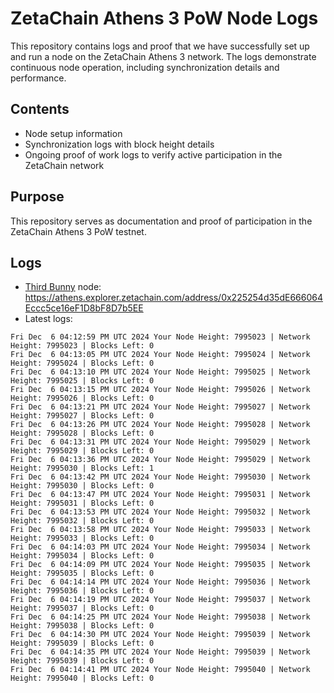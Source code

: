 # ZetaChain Athens 3 PoW Node Logs
This repository contains logs and proof that we have successfully set up and run a node on the ZetaChain Athens 3 network. The logs demonstrate continuous node operation, including synchronization details and performance.

## Contents
- Node setup information
- Synchronization logs with block height details
- Ongoing proof of work logs to verify active participation in the ZetaChain network

## Purpose
This repository serves as documentation and proof of participation in the ZetaChain Athens 3 PoW testnet.

## Logs

- [Third Bunny](https://thirdbunny.xyz/) node: https://athens.explorer.zetachain.com/address/0x225254d35dE666064Eccc5ce16eF1D8bF8D7b5EE
- Latest logs:
```
Fri Dec  6 04:12:59 PM UTC 2024 Your Node Height: 7995023 | Network Height: 7995023 | Blocks Left: 0
Fri Dec  6 04:13:05 PM UTC 2024 Your Node Height: 7995024 | Network Height: 7995024 | Blocks Left: 0
Fri Dec  6 04:13:10 PM UTC 2024 Your Node Height: 7995025 | Network Height: 7995025 | Blocks Left: 0
Fri Dec  6 04:13:15 PM UTC 2024 Your Node Height: 7995026 | Network Height: 7995026 | Blocks Left: 0
Fri Dec  6 04:13:21 PM UTC 2024 Your Node Height: 7995027 | Network Height: 7995027 | Blocks Left: 0
Fri Dec  6 04:13:26 PM UTC 2024 Your Node Height: 7995028 | Network Height: 7995028 | Blocks Left: 0
Fri Dec  6 04:13:31 PM UTC 2024 Your Node Height: 7995029 | Network Height: 7995029 | Blocks Left: 0
Fri Dec  6 04:13:36 PM UTC 2024 Your Node Height: 7995029 | Network Height: 7995030 | Blocks Left: 1
Fri Dec  6 04:13:42 PM UTC 2024 Your Node Height: 7995030 | Network Height: 7995030 | Blocks Left: 0
Fri Dec  6 04:13:47 PM UTC 2024 Your Node Height: 7995031 | Network Height: 7995031 | Blocks Left: 0
Fri Dec  6 04:13:53 PM UTC 2024 Your Node Height: 7995032 | Network Height: 7995032 | Blocks Left: 0
Fri Dec  6 04:13:58 PM UTC 2024 Your Node Height: 7995033 | Network Height: 7995033 | Blocks Left: 0
Fri Dec  6 04:14:03 PM UTC 2024 Your Node Height: 7995034 | Network Height: 7995034 | Blocks Left: 0
Fri Dec  6 04:14:09 PM UTC 2024 Your Node Height: 7995035 | Network Height: 7995035 | Blocks Left: 0
Fri Dec  6 04:14:14 PM UTC 2024 Your Node Height: 7995036 | Network Height: 7995036 | Blocks Left: 0
Fri Dec  6 04:14:19 PM UTC 2024 Your Node Height: 7995037 | Network Height: 7995037 | Blocks Left: 0
Fri Dec  6 04:14:25 PM UTC 2024 Your Node Height: 7995038 | Network Height: 7995038 | Blocks Left: 0
Fri Dec  6 04:14:30 PM UTC 2024 Your Node Height: 7995039 | Network Height: 7995039 | Blocks Left: 0
Fri Dec  6 04:14:35 PM UTC 2024 Your Node Height: 7995039 | Network Height: 7995039 | Blocks Left: 0
Fri Dec  6 04:14:41 PM UTC 2024 Your Node Height: 7995040 | Network Height: 7995040 | Blocks Left: 0
```
